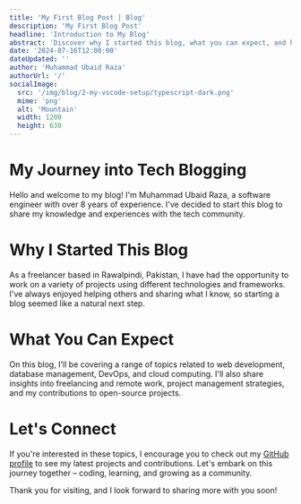 ```yaml
---
title: 'My First Blog Post | Blog'
description: 'My First Blog Post'
headline: 'Introduction to My Blog'
abstract: 'Discover why I started this blog, what you can expect, and how we can connect as a community.'
date: '2024-07-16T12:00:00'
dateUpdated: ''
author: 'Muhammad Ubaid Raza'
authorUrl: '/'
socialImage:
  src: '/img/blog/2-my-vscode-setup/typescript-dark.png'
  mime: 'png'
  alt: 'Mountain'
  width: 1200
  height: 630
---
```


# My Journey into Tech Blogging

Hello and welcome to my blog! I'm Muhammad Ubaid Raza, a software engineer with over 8 years of experience. I've decided to start this blog to share my knowledge and experiences with the tech community.

# Why I Started This Blog

As a freelancer based in Rawalpindi, Pakistan, I have had the opportunity to work on a variety of projects using different technologies and frameworks. I've always enjoyed helping others and sharing what I know, so starting a blog seemed like a natural next step.

# What You Can Expect

On this blog, I'll be covering a range of topics related to web development, database management, DevOps, and cloud computing. I'll also share insights into freelancing and remote work, project management strategies, and my contributions to open-source projects.

# Let's Connect

If you're interested in these topics, I encourage you to check out my [GitHub profile](https://github.com/) to see my latest projects and contributions. Let's embark on this journey together – coding, learning, and growing as a community.

Thank you for visiting, and I look forward to sharing more with you soon!
